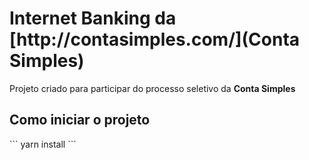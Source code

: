 <h1>Internet Banking da [http://contasimples.com/](Conta Simples)</h1>
Projeto criado para participar do processo seletivo da <b>Conta Simples</b>

<h2>Como iniciar o projeto</h2>
```
yarn install
```
